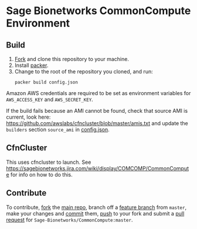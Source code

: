 # Sage Bionetworks CommonCompute Environment

## Build

1. [Fork](http://help.github.com/fork-a-repo/) and clone this repository to your machine.
2. Install [packer](http://www.packer.io/docs/installation.html).
3. Change to the root of the repository you cloned, and run:
   ```
   packer build config.json
   ```
   
Amazon AWS credentials are required to be set as environment variables for `AWS_ACCESS_KEY` and `AWS_SECRET_KEY`.

If the build fails because an AMI cannot be found, check that source AMI is current, look here: https://github.com/awslabs/cfncluster/blob/master/amis.txt and update the `builders` section `source_ami` in [config.json](config.json).

## CfnCluster

This uses cfncluster to launch. See https://sagebionetworks.jira.com/wiki/display/COMCOMP/CommonCompute for info on how to do this.

## Contribute

To contribute, [fork](http://help.github.com/fork-a-repo/) the [main repo](https://github.com/Sage-Bionetworks/CommonCompute), branch off a [feature branch](https://www.google.com/search?q=git+feature+branches) from `master`, make your changes and [commit](http://git-scm.com/docs/git-commit) them, [push](http://git-scm.com/docs/git-push) to your fork and submit a [pull request](http://help.github.com/send-pull-requests/) for `Sage-Bionetworks/CommonCompute:master`.
